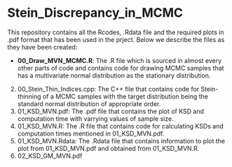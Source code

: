 # Stein_Discrepancy_in_MCMC

This repository contains all the Rcodes, .Rdata file and the required plots in .pdf format that has been used in the prject. Below we describe the files as they have been created:

* **00_Draw_MVN_MCMC.R**: The .R file which is sourced in almost every other parts of code and contains code for drawing MCMC samples that has a multivariate normal distribution as the stationary distribution.
2. 00_Stein_Thin_Indices.cpp: The C++ file that contains code for Stein-thinning of a MCMC samples with the target distribution being the standard normal distribution of appropriate order.
3. 01_KSD_MVN.pdf: The .pdf file that contains the plot of KSD and computation time with varrying values of sample size.
4. 01_KSD_MVN.R: The .R file that contains code for calculating KSDs and computation times mentioned in 01_KSD_MVN.pdf.
5. 01_KSD_MVN.Rdata: The .Rdata file that contains information to plot the plot from 01_KSD_MVN.pdf and obtained from 01_KSD_MVN.R.
6. 02_KSD_GM_MVN.pdf 
